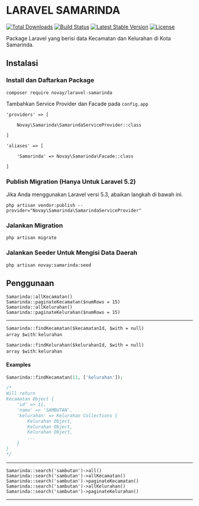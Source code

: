 # LARAVEL SAMARINDA

[![Total Downloads](https://poser.pugx.org/novay/laravel-samarinda/d/total.svg)](https://packagist.org/packages/novay/laravel-samarinda)
[![Build Status](https://secure.travis-ci.org/novay/laravel-samarinda.png?branch=master)](http://travis-ci.org/novay/laravel-samarinda)
[![Latest Stable Version](https://poser.pugx.org/novay/laravel-samarinda/v/stable.svg)](https://packagist.org/packages/novay/laravel-samarinda)
[![License](https://poser.pugx.org/novay/samarinda/license.svg)](https://raw.githubusercontent.com/novay/laravel-auth/LICENSE)

Package Laravel yang berisi data Kecamatan dan Kelurahan di Kota Samarinda.  

## Instalasi

### Install dan Daftarkan Package
`composer require novay/laravel-samarinda`

Tambahkan Service Provider dan Facade pada `config.app`

```
'providers' => [

    Novay\Samarinda\SamarindaServiceProvider::class

]
```

```
'aliases' => [

    'Samarinda' => Novay\Samarinda\Facade::class

]
```

### Publish Migration (Hanya Untuk Laravel 5.2)
Jika Anda menggunakan Laravel versi 5.3, abaikan langkah di bawah ini.
```
php artisan vendor:publish --provider="Novay\Samarinda\SamarindaServiceProvider"
```

### Jalankan Migration
```
php artisan migrate
```

### Jalankan Seeder Untuk Mengisi Data Daerah
```
php artisan novay:samarinda:seed
```

## Penggunaan

`Samarinda::allKecamatan()`  
`Samarinda::paginateKecamatan($numRows = 15)`  
`Samarinda::allKelurahan()`  
`Samarinda::paginateKelurahan($numRows = 15)`  

---

`Samarinda::findKecamatan($kecamatanId, $with = null)`  
`array $with`: `kelurahan`

`Samarinda::findKelurahan($kelurahanId, $with = null)`  
`array $with`: `kelurahan`

#### Examples

```php
Samarinda::findKecamatan(11, ['kelurahan']);

/*
Will return
Kecamatan Object {
    'id' => 11,
    'nama' => 'SAMBUTAN',
    'kelurahan' => Kelurahan Collections {
        Kelurahan Object,
        Kelurahan Object,
        Kelurahan Object,
        ...
    }
}
*/
```

---

`Samarinda::search('sambutan')->all()`  
`Samarinda::search('sambutan')->allKecamatan()`  
`Samarinda::search('sambutan')->paginateKecamatan()`  
`Samarinda::search('sambutan')->allKelurahan()`  
`Samarinda::search('sambutan')->paginateKelurahan()`  

---